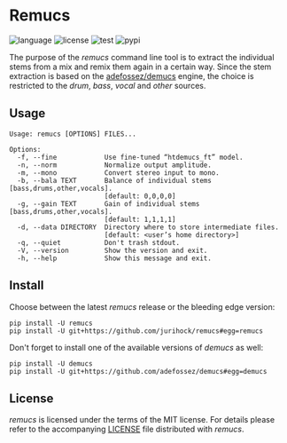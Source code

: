 # Remucs

![language](https://img.shields.io/badge/languages-Python-blue)
![license](https://img.shields.io/github/license/jurihock/remucs?color=blue)
![test](https://img.shields.io/github/actions/workflow/status/jurihock/remucs/test.yml?branch=main&label=test)
![pypi](https://img.shields.io/pypi/v/remucs?color=gold)

The purpose of the _remucs_ command line tool is to extract the individual stems from a mix and remix them again in a certain way.
Since the stem extraction is based on the [adefossez/demucs](https://github.com/adefossez/demucs) engine, the choice is restricted to the _drum_, _bass_, _vocal_ and _other_ sources.

## Usage

```
Usage: remucs [OPTIONS] FILES...

Options:
  -f, --fine            Use fine-tuned “htdemucs_ft” model.
  -n, --norm            Normalize output amplitude.
  -m, --mono            Convert stereo input to mono.
  -b, --bala TEXT       Balance of individual stems [bass,drums,other,vocals].
                        [default: 0,0,0,0]
  -g, --gain TEXT       Gain of individual stems [bass,drums,other,vocals].
                        [default: 1,1,1,1]
  -d, --data DIRECTORY  Directory where to store intermediate files.
                        [default: <user’s home directory>]
  -q, --quiet           Don't trash stdout.
  -V, --version         Show the version and exit.
  -h, --help            Show this message and exit.
```

## Install

Choose between the latest _remucs_ release or the bleeding edge version:

```
pip install -U remucs
pip install -U git+https://github.com/jurihock/remucs#egg=remucs
```

Don't forget to install one of the available versions of _demucs_ as well:

```
pip install -U demucs
pip install -U git+https://github.com/adefossez/demucs#egg=demucs
```

## License

*remucs* is licensed under the terms of the MIT license.
For details please refer to the accompanying [LICENSE](LICENSE) file distributed with *remucs*.
